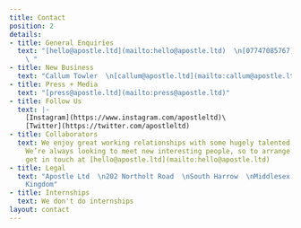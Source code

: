 ```yaml
---
title: Contact
position: 2
details:
- title: General Enquiries
  text: "[hello@apostle.ltd](mailto:hello@apostle.ltd)  \n[07747085767](tel:07747085767)
    \ "
- title: New Business
  text: "Callum Towler  \n[callum@apostle.ltd](mailto:callum@apostle.ltd)"
- title: Press + Media
  text: "[press@apostle.ltd](mailto:press@apostle.ltd)"
- title: Follow Us
  text: |-
    [Instagram](https://www.instagram.com/apostleltd)\
    [Twitter](https://twitter.com/apostleltd)
- title: Collaborators
  text: We enjoy great working relationships with some hugely talented creative specialists.
    We’re always looking to meet new interesting people, so to arrange a chat, please
    get in touch at [hello@apostle.ltd](mailto:hello@apostle.ltd)
- title: Legal
  text: "Apostle Ltd  \n202 Northolt Road  \nSouth Harrow  \nMiddlesex HA2 0EX  \nUnited
    Kingdom"
- title: Internships
  text: We don't do internships
layout: contact
---
```


